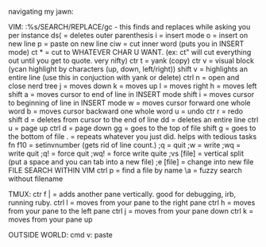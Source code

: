 navigating my jawn:

VIM:
:%s/SEARCH/REPLACE/gc - this finds and replaces while asking you per instance
ds( = deletes outer parenthesis
i = insert mode
o = insert on new line
p = paste on new line
ciw = cut inner word (puts you in INSERT mode)
ct * = cut to WHATEVER CHAR U WANT. (ex: ct" will cut everything out until you get to quote. very nifty)
ctr t = yank (copy)
ctr v = visual block (ycan highlight by characters (up, down, left/right))
shift v = highlights an entire line (use this in conjuction with yank or delete)
ctrl n = open and close nerd tree
j = moves down
k = moves up
l = moves right
h = moves left
shift a = moves cursor to end of line in INSERT mode
shift i = moves cursor to beginning of line in INSERT mode
w = moves cursor forward one whole word
b = moves cursor backward one whole word
u = undo
ctr r = redo
shift d = deletes from cursor to the end of line
dd = deletes an entire line
ctrl u = page up
ctrl d = page down
gg = goes to the top of file
shift g = goes to the bottom of file
.   = repeats whatever you just did. helps with tedious tasks
fn f10 = setinvnumber (gets rid of line count.)
;q = quit
;w = write
;wq = write quit
;q! = force quit
;wq! = force write quite
;vs [file] = vertical split (put a space and you can tab into a new file)
;e [file] = change into new file
FILE SEARCH WITHIN VIM
ctrl p = find a file by name
\a = fuzzy search without filename

TMUX:
ctr f | = adds another pane vertically. good for debugging, irb, running ruby.
ctrl l = moves from your pane to the right pane
ctrl h = moves from your pane to the left pane
ctrl j = moves from your pane down
ctrl k = moves from your pane up

OUTSIDE WORLD:
cmd v: paste
